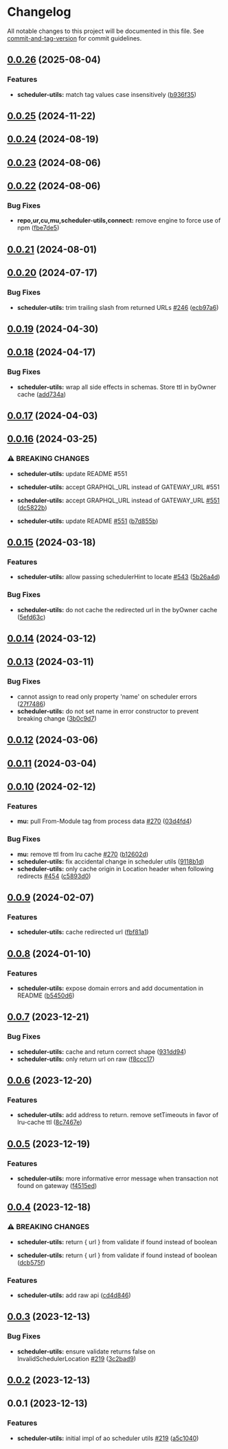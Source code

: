 # Changelog

All notable changes to this project will be documented in this file. See [commit-and-tag-version](https://github.com/absolute-version/commit-and-tag-version) for commit guidelines.

## [0.0.26](https://github.com/permaweb/ao/compare/scheduler-utils@v0.0.25...scheduler-utils@v0.0.26) (2025-08-04)


### Features

* **scheduler-utils:** match tag values case insensitively ([b936f35](https://github.com/permaweb/ao/commit/b936f358cb8665098f280f937d9c1bb7721b8c81))

## [0.0.25](https://github.com/permaweb/ao/compare/scheduler-utils@v0.0.24...scheduler-utils@v0.0.25) (2024-11-22)

## [0.0.24](https://github.com/permaweb/ao/compare/scheduler-utils@v0.0.23...scheduler-utils@v0.0.24) (2024-08-19)

## [0.0.23](https://github.com/permaweb/ao/compare/scheduler-utils@v0.0.22...scheduler-utils@v0.0.23) (2024-08-06)

## [0.0.22](https://github.com/permaweb/ao/compare/scheduler-utils@v0.0.21...scheduler-utils@v0.0.22) (2024-08-06)


### Bug Fixes

* **repo,ur,cu,mu,scheduler-utils,connect:** remove engine to force use of npm ([fbe7de5](https://github.com/permaweb/ao/commit/fbe7de51a973dd93fedade27d8b2aa1feaba0f6b))

## [0.0.21](https://github.com/permaweb/ao/compare/scheduler-utils@v0.0.20...scheduler-utils@v0.0.21) (2024-08-01)

## [0.0.20](https://github.com/permaweb/ao/compare/scheduler-utils@v0.0.19...scheduler-utils@v0.0.20) (2024-07-17)


### Bug Fixes

* **scheduler-utils:** trim trailing slash from returned URLs [#246](https://github.com/permaweb/ao/issues/246) ([ecb97a6](https://github.com/permaweb/ao/commit/ecb97a6e357a1d57dfb0a8b96afe0639b4893dd0))

## [0.0.19](https://github.com/permaweb/ao/compare/scheduler-utils@v0.0.18...scheduler-utils@v0.0.19) (2024-04-30)

## [0.0.18](https://github.com/permaweb/ao/compare/scheduler-utils@v0.0.17...scheduler-utils@v0.0.18) (2024-04-17)


### Bug Fixes

* **scheduler-utils:** wrap all side effects in schemas. Store ttl in byOwner cache ([add734a](https://github.com/permaweb/ao/commit/add734a4676e4d8c367959d0a086c06a8d5c0285))

## [0.0.17](https://github.com/permaweb/ao/compare/scheduler-utils@v0.0.16...scheduler-utils@v0.0.17) (2024-04-03)

## [0.0.16](https://github.com/permaweb/ao/compare/scheduler-utils@v0.0.15...scheduler-utils@v0.0.16) (2024-03-25)


### ⚠ BREAKING CHANGES

* **scheduler-utils:** update README #551
* **scheduler-utils:** accept GRAPHQL_URL instead of GATEWAY_URL #551

* **scheduler-utils:** accept GRAPHQL_URL instead of GATEWAY_URL [#551](https://github.com/permaweb/ao/issues/551) ([dc5822b](https://github.com/permaweb/ao/commit/dc5822b7b53cdb95541efa1167de25adf9bcbc2b))
* **scheduler-utils:** update README [#551](https://github.com/permaweb/ao/issues/551) ([b7d855b](https://github.com/permaweb/ao/commit/b7d855bd23baf830f59f44d09b4f1f78ec9351c9))

## [0.0.15](https://github.com/permaweb/ao/compare/scheduler-utils@v0.0.14...scheduler-utils@v0.0.15) (2024-03-18)


### Features

* **scheduler-utils:** allow passing schedulerHint to locate [#543](https://github.com/permaweb/ao/issues/543) ([5b26a4d](https://github.com/permaweb/ao/commit/5b26a4d5b0cc98c7f758b619f017f5c0397cfd9e))


### Bug Fixes

* **scheduler-utils:** do not cache the redirected url in the byOwner cache ([5efd63c](https://github.com/permaweb/ao/commit/5efd63cfda5cc4c187206250b46abda96a7af331))

## [0.0.14](https://github.com/permaweb/ao/compare/scheduler-utils@v0.0.13...scheduler-utils@v0.0.14) (2024-03-12)

## [0.0.13](https://github.com/permaweb/ao/compare/scheduler-utils@v0.0.12...scheduler-utils@v0.0.13) (2024-03-11)


### Bug Fixes

* cannot assign to read only property 'name' on scheduler errors ([27f7486](https://github.com/permaweb/ao/commit/27f7486e119cec80b0ee0a6655d8533fbc4302aa))
* **scheduler-utils:** do not set name in error constructor to prevent breaking change ([3b0c9d7](https://github.com/permaweb/ao/commit/3b0c9d7dbdcf42e1db27c57694e1af561a03be50))

## [0.0.12](https://github.com/permaweb/ao/compare/scheduler-utils@v0.0.11...scheduler-utils@v0.0.12) (2024-03-06)

## [0.0.11](https://github.com/permaweb/ao/compare/scheduler-utils@v0.0.10...scheduler-utils@v0.0.11) (2024-03-04)

## [0.0.10](https://github.com/permaweb/ao/compare/scheduler-utils@v0.0.9...scheduler-utils@v0.0.10) (2024-02-12)


### Features

* **mu:** pull From-Module tag from process data [#270](https://github.com/permaweb/ao/issues/270) ([03d4fd4](https://github.com/permaweb/ao/commit/03d4fd43b09a46325bc50b4c52d7d93781f3f620))


### Bug Fixes

* **mu:** remove ttl from lru cache [#270](https://github.com/permaweb/ao/issues/270) ([b12602d](https://github.com/permaweb/ao/commit/b12602d9a93df75dae5d6a50aa8c8bb546689adc))
* **scheduler-utils:** fix accidental change in scheduler utils ([9118b1d](https://github.com/permaweb/ao/commit/9118b1d393390c3bfc59220f191ddb7102499766))
* **scheduler-utils:** only cache origin in Location header when following redirects [#454](https://github.com/permaweb/ao/issues/454) ([c5893d0](https://github.com/permaweb/ao/commit/c5893d065f685ec58c4b415610189905cc2031ff))

## [0.0.9](https://github.com/permaweb/ao/compare/scheduler-utils@v0.0.8...scheduler-utils@v0.0.9) (2024-02-07)


### Features

* **scheduler-utils:** cache redirected url ([fbf81a1](https://github.com/permaweb/ao/commit/fbf81a104e1af1b7c57496b3cd83ce8ae40c460d))

## [0.0.8](https://github.com/permaweb/ao/compare/scheduler-utils@v0.0.7...scheduler-utils@v0.0.8) (2024-01-10)


### Features

* **scheduler-utils:** expose domain errors and add documentation in README ([b5450d6](https://github.com/permaweb/ao/commit/b5450d66a76a79d223ecf941d59cab4502bc0ac4))

## [0.0.7](https://github.com/permaweb/ao/compare/scheduler-utils@v0.0.6...scheduler-utils@v0.0.7) (2023-12-21)


### Bug Fixes

* **scheduler-utils:** cache and return correct shape ([931dd94](https://github.com/permaweb/ao/commit/931dd94f392cd1b8e075f2180df6463dec66f9b1))
* **scheduler-utils:** only return url on raw ([f8ccc17](https://github.com/permaweb/ao/commit/f8ccc17f93575e83003502be193f93de42ffbf17))

## [0.0.6](https://github.com/permaweb/ao/compare/scheduler-utils@v0.0.5...scheduler-utils@v0.0.6) (2023-12-20)


### Features

* **scheduler-utils:** add address to return. remove setTimeouts in favor of lru-cache ttl ([8c7467e](https://github.com/permaweb/ao/commit/8c7467efd77357befa7aaa62cc0f6917bde480b4))

## [0.0.5](https://github.com/permaweb/ao/compare/scheduler-utils@v0.0.4...scheduler-utils@v0.0.5) (2023-12-19)


### Features

* **scheduler-utils:** more informative error message when transaction not found on gateway ([f4515ed](https://github.com/permaweb/ao/commit/f4515ed82d814117696e98fe19dcc670311802c8))

## [0.0.4](https://github.com/permaweb/ao/compare/scheduler-utils@v0.0.3...scheduler-utils@v0.0.4) (2023-12-18)


### ⚠ BREAKING CHANGES

* **scheduler-utils:** return { url } from validate if found instead of boolean

* **scheduler-utils:** return { url } from validate if found instead of boolean ([dcb575f](https://github.com/permaweb/ao/commit/dcb575fb5e8c29e40e85f5e5e147e30a874e0c29))


### Features

* **scheduler-utils:** add raw api ([cd4d846](https://github.com/permaweb/ao/commit/cd4d846204310cd4fd589c1eca5bf774f8cd49c5))

## [0.0.3](https://github.com/permaweb/ao/compare/scheduler-utils@v0.0.2...scheduler-utils@v0.0.3) (2023-12-13)


### Bug Fixes

* **scheduler-utils:** ensure validate returns false on InvalidSchedulerLocation [#219](https://github.com/permaweb/ao/issues/219) ([3c2bad9](https://github.com/permaweb/ao/commit/3c2bad94e0089d3abd1b6e522ee9e4ebd1be6c53))

## [0.0.2](https://github.com/permaweb/ao/compare/scheduler-utils@v0.0.1...scheduler-utils@v0.0.2) (2023-12-13)

## 0.0.1 (2023-12-13)


### Features

* **scheduler-utils:** initial impl of ao scheduler utils [#219](https://github.com/permaweb/ao/issues/219) ([a5c1040](https://github.com/permaweb/ao/commit/a5c1040a0d8c85859e9e717e0dbad2a1fc036b5b))

